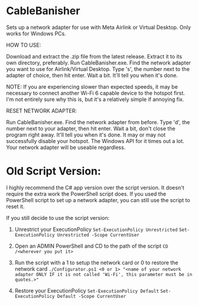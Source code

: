 # CableBanisher
Sets up a network adapter for use with Meta Airlink or Virtual Desktop.
Only works for Windows PCs.

HOW TO USE:

Download and extract the .zip file from the latest release. 
Extract it to its own directory, preferably.
Run CableBanisher.exe.
Find the network adapter you want to use for Airlink/Virtual Desktop.
Type 's', the number next to the adapter of choice, then hit enter.
Wait a bit. It'll tell you when it's done.

NOTE: If you are experiencing slower than expected speeds, it may be necessary to connect another Wi-Fi 6 capable device to the hotspot first. I'm not entirely sure why this is, but it's a relatively simple if annoying fix.

RESET NETWORK ADAPTER:

Run CableBanisher.exe.
Find the network adapter from before.
Type 'd', the number next to your adapter, then hit enter.
Wait a bit, don't close the program right away. It'll tell you when it's done.
It may or may not successfully disable your hotspot. The Windows API for it times out a lot. Your network adapter will be useable regardless.

# Old Script Version:

I highly recommend the C# app version over the script version. It doesn't require the extra work the PowerShell script does. If you used the PowerShell script to set up a network adapter, you can still use the script to reset it.

If you still decide to use the script version:

1) Unrestrict your ExecutionPolicy
```Set-ExecutionPolicy Unrestricted```
```Set-ExecutionPolicy Unrestricted -Scope CurrentUser```

2) Open an ADMIN PowerShell and CD to the path of the script
```CD /<wherever you put it>```

3) Run the script with a 1 to setup the network card or 0 to restore the network card
```./Configurator.ps1 <0 or 1> "<name of your network adapter ONLY IF it is not called 'Wi-Fi', this parameter must be in quotes.>"```

4) Restore your ExecutionPolicy
```Set-ExecutionPolicy Default```
```Set-ExecutionPolicy Default -Scope CurrentUser```
